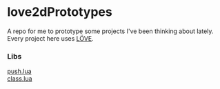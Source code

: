 # love2dPrototypes
A repo for me to prototype some projects I've been thinking about lately.  
Every project here uses [LÖVE](https://love2d.org/).

### Libs
[push.lua](https://github.com/Ulydev/push)  
[class.lua](https://github.com/jonstoler/class.lua)
